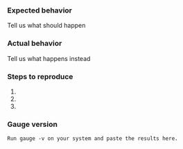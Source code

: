 <!--
Thanks a lot for reporting issues to Html Report plugin! This is the issue tracker for reporting bugs or for requesting new feature and enhancements.

If you have any support related questions, please refer our documentation at https://github.com/getgauge/html-report?tab=readme-ov-file#configuration. You can even ask questions on Google groups (http://groups.google.com/forum/#!forum/getgauge) or on gitter (https://gitter.im/getgauge/chat).

This is the issue tracker for Html report.

Please delete irrelevant sections below. 
-->

### Expected behavior
Tell us what should happen

### Actual behavior
Tell us what happens instead

### Steps to reproduce
1.
2.
3.

### Gauge version
```
Run gauge -v on your system and paste the results here.
```

